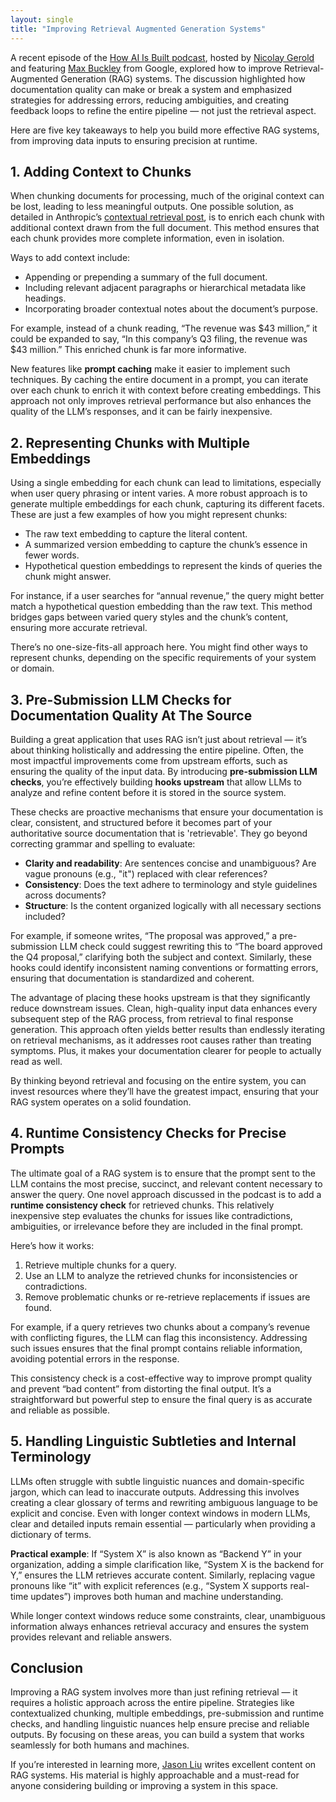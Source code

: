 ```yaml
---
layout: single
title: "Improving Retrieval Augmented Generation Systems"
---
```


A recent episode of the [How AI Is Built podcast](https://podcasts.apple.com/us/podcast/from-ambiguous-to-ai-ready-improving-documentation/id1739823286?i=1000677765593), hosted by [Nicolay Gerold](https://www.linkedin.com/in/nicolay-gerold/) and featuring [Max Buckley](https://www.linkedin.com/in/maxbuckley/) from Google, explored how to improve Retrieval-Augmented Generation (RAG) systems. The discussion highlighted how documentation quality can make or break a system and emphasized strategies for addressing errors, reducing ambiguities, and creating feedback loops to refine the entire pipeline — not just the retrieval aspect.

Here are five key takeaways to help you build more effective RAG systems, from improving data inputs to ensuring precision at runtime.

## 1. Adding Context to Chunks

When chunking documents for processing, much of the original context can be lost, leading to less meaningful outputs. One possible solution, as detailed in Anthropic’s [contextual retrieval post](https://www.anthropic.com/news/contextual-retrieval), is to enrich each chunk with additional context drawn from the full document. This method ensures that each chunk provides more complete information, even in isolation.

Ways to add context include:  
- Appending or prepending a summary of the full document.  
- Including relevant adjacent paragraphs or hierarchical metadata like headings.  
- Incorporating broader contextual notes about the document’s purpose.  

For example, instead of a chunk reading, “The revenue was $43 million,” it could be expanded to say, “In this company’s Q3 filing, the revenue was $43 million.” This enriched chunk is far more informative.  

New features like **prompt caching** make it easier to implement such techniques. By caching the entire document in a prompt, you can iterate over each chunk to enrich it with context before creating embeddings. This approach not only improves retrieval performance but also enhances the quality of the LLM’s responses, and it can be fairly inexpensive.

## 2. Representing Chunks with Multiple Embeddings

Using a single embedding for each chunk can lead to limitations, especially when user query phrasing or intent varies. A more robust approach is to generate multiple embeddings for each chunk, capturing its different facets. These are just a few examples of how you might represent chunks:  

- The raw text embedding to capture the literal content.  
- A summarized version embedding to capture the chunk’s essence in fewer words.  
- Hypothetical question embeddings to represent the kinds of queries the chunk might answer.  

For instance, if a user searches for “annual revenue,” the query might better match a hypothetical question embedding than the raw text. This method bridges gaps between varied query styles and the chunk’s content, ensuring more accurate retrieval.

There’s no one-size-fits-all approach here. You might find other ways to represent chunks, depending on the specific requirements of your system or domain.

## 3. Pre-Submission LLM Checks for Documentation Quality At The Source

Building a great application that uses RAG isn’t just about retrieval — it’s about thinking holistically and addressing the entire pipeline. Often, the most impactful improvements come from upstream efforts, such as ensuring the quality of the input data. By introducing **pre-submission LLM checks**, you’re effectively building **hooks upstream** that allow LLMs to analyze and refine content before it is stored in the source system.

These checks are proactive mechanisms that ensure your documentation is clear, consistent, and structured before it becomes part of your authoritative source documentation that is 'retrievable'. They go beyond correcting grammar and spelling to evaluate:  

- **Clarity and readability**: Are sentences concise and unambiguous? Are vague pronouns (e.g., "it") replaced with clear references?  
- **Consistency**: Does the text adhere to terminology and style guidelines across documents?  
- **Structure**: Is the content organized logically with all necessary sections included?  

For example, if someone writes, “The proposal was approved,” a pre-submission LLM check could suggest rewriting this to “The board approved the Q4 proposal,” clarifying both the subject and context. Similarly, these hooks could identify inconsistent naming conventions or formatting errors, ensuring that documentation is standardized and coherent.

The advantage of placing these hooks upstream is that they significantly reduce downstream issues. Clean, high-quality input data enhances every subsequent step of the RAG process, from retrieval to final response generation. This approach often yields better results than endlessly iterating on retrieval mechanisms, as it addresses root causes rather than treating symptoms. Plus, it makes your documentation clearer for people to actually read as well.

By thinking beyond retrieval and focusing on the entire system, you can invest resources where they’ll have the greatest impact, ensuring that your RAG system operates on a solid foundation.

## 4. Runtime Consistency Checks for Precise Prompts

The ultimate goal of a RAG system is to ensure that the prompt sent to the LLM contains the most precise, succinct, and relevant content necessary to answer the query. One novel approach discussed in the podcast is to add a **runtime consistency check** for retrieved chunks. This relatively inexpensive step evaluates the chunks for issues like contradictions, ambiguities, or irrelevance before they are included in the final prompt.

Here’s how it works:  

1. Retrieve multiple chunks for a query.  
2. Use an LLM to analyze the retrieved chunks for inconsistencies or contradictions.  
3. Remove problematic chunks or re-retrieve replacements if issues are found.  

For example, if a query retrieves two chunks about a company’s revenue with conflicting figures, the LLM can flag this inconsistency. Addressing such issues ensures that the final prompt contains reliable information, avoiding potential errors in the response.

This consistency check is a cost-effective way to improve prompt quality and prevent “bad content” from distorting the final output. It’s a straightforward but powerful step to ensure the final query is as accurate and reliable as possible.

## 5. Handling Linguistic Subtleties and Internal Terminology

LLMs often struggle with subtle linguistic nuances and domain-specific jargon, which can lead to inaccurate outputs. Addressing this involves creating a clear glossary of terms and rewriting ambiguous language to be explicit and concise. Even with longer context windows in modern LLMs, clear and detailed inputs remain essential — particularly when providing a dictionary of terms.

**Practical example**: If “System X” is also known as “Backend Y” in your organization, adding a simple clarification like, “System X is the backend for Y,” ensures the LLM retrieves accurate content. Similarly, replacing vague pronouns like “it” with explicit references (e.g., “System X supports real-time updates”) improves both human and machine understanding.

While longer context windows reduce some constraints, clear, unambiguous information always enhances retrieval accuracy and ensures the system provides relevant and reliable answers.

## Conclusion

Improving a RAG system involves more than just refining retrieval — it requires a holistic approach across the entire pipeline. Strategies like contextualized chunking, multiple embeddings, pre-submission and runtime checks, and handling linguistic nuances help ensure precise and reliable outputs. By focusing on these areas, you can build a system that works seamlessly for both humans and machines.

If you’re interested in learning more, [Jason Liu](https://jxnl.co/writing/category/rag/) writes excellent content on RAG systems. His material is highly approachable and a must-read for anyone considering building or improving a system in this space.